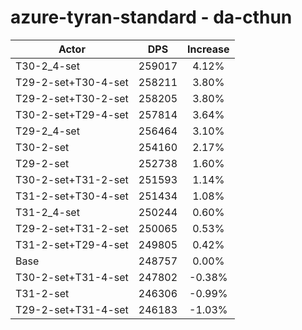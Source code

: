 # azure-tyran-standard - da-cthun
| Actor | DPS | Increase |
|---|:---:|:---:|
|T30-2_4-set|259017|4.12%|
|T29-2-set+T30-4-set|258211|3.80%|
|T29-2-set+T30-2-set|258205|3.80%|
|T30-2-set+T29-4-set|257814|3.64%|
|T29-2_4-set|256464|3.10%|
|T30-2-set|254160|2.17%|
|T29-2-set|252738|1.60%|
|T30-2-set+T31-2-set|251593|1.14%|
|T31-2-set+T30-4-set|251434|1.08%|
|T31-2_4-set|250244|0.60%|
|T29-2-set+T31-2-set|250065|0.53%|
|T31-2-set+T29-4-set|249805|0.42%|
|Base|248757|0.00%|
|T30-2-set+T31-4-set|247802|-0.38%|
|T31-2-set|246306|-0.99%|
|T29-2-set+T31-4-set|246183|-1.03%|
